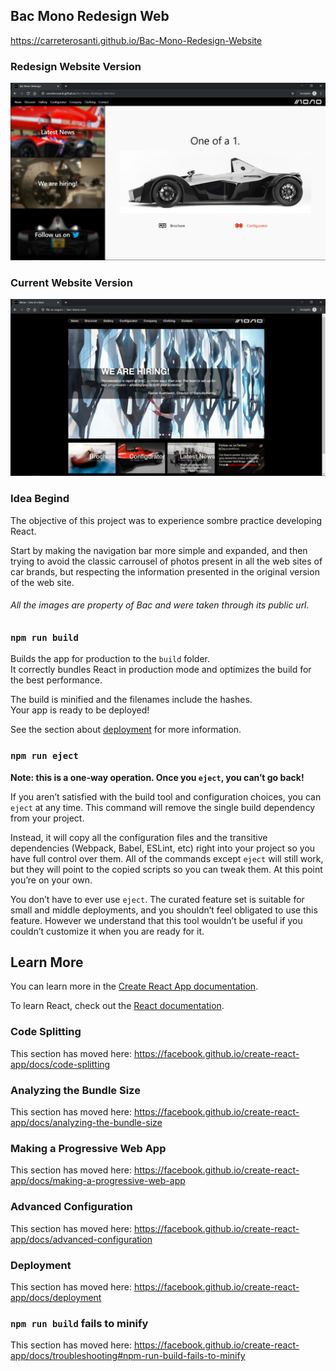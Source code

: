 ## Bac Mono Redesign Web

<a style="text-align:center">https://carreterosanti.github.io/Bac-Mono-Redesign-Website</a>

### Redesign Website Version

<img alt="Screenshot Redesign Version" src="https://raw.githubusercontent.com/carreterosanti/Bac-Mono-Redesign-Website/master/readme-images/Redesign-Version-Sitte.PNG"/>

### Current Website Version

<img alt="Screenshot Current Version" src="https://raw.githubusercontent.com/carreterosanti/Bac-Mono-Redesign-Website/master/readme-images/Current-Version-Site.PNG"/>

### Idea Begind

The objective of this project was to experience sombre practice developing React.

Start by making the navigation bar more simple and expanded, and then trying to avoid the classic carrousel of photos present in all the web sites of car brands, but respecting the information presented in the original version of the web site.

###### All the images are property of Bac and were taken through its public url.

### `npm run build`

Builds the app for production to the `build` folder.<br />
It correctly bundles React in production mode and optimizes the build for the best performance.

The build is minified and the filenames include the hashes.<br />
Your app is ready to be deployed!

See the section about [deployment](https://facebook.github.io/create-react-app/docs/deployment) for more information.

### `npm run eject`

**Note: this is a one-way operation. Once you `eject`, you can’t go back!**

If you aren’t satisfied with the build tool and configuration choices, you can `eject` at any time. This command will remove the single build dependency from your project.

Instead, it will copy all the configuration files and the transitive dependencies (Webpack, Babel, ESLint, etc) right into your project so you have full control over them. All of the commands except `eject` will still work, but they will point to the copied scripts so you can tweak them. At this point you’re on your own.

You don’t have to ever use `eject`. The curated feature set is suitable for small and middle deployments, and you shouldn’t feel obligated to use this feature. However we understand that this tool wouldn’t be useful if you couldn’t customize it when you are ready for it.

## Learn More

You can learn more in the [Create React App documentation](https://facebook.github.io/create-react-app/docs/getting-started).

To learn React, check out the [React documentation](https://reactjs.org/).

### Code Splitting

This section has moved here: https://facebook.github.io/create-react-app/docs/code-splitting

### Analyzing the Bundle Size

This section has moved here: https://facebook.github.io/create-react-app/docs/analyzing-the-bundle-size

### Making a Progressive Web App

This section has moved here: https://facebook.github.io/create-react-app/docs/making-a-progressive-web-app

### Advanced Configuration

This section has moved here: https://facebook.github.io/create-react-app/docs/advanced-configuration

### Deployment

This section has moved here: https://facebook.github.io/create-react-app/docs/deployment

### `npm run build` fails to minify

This section has moved here: https://facebook.github.io/create-react-app/docs/troubleshooting#npm-run-build-fails-to-minify
